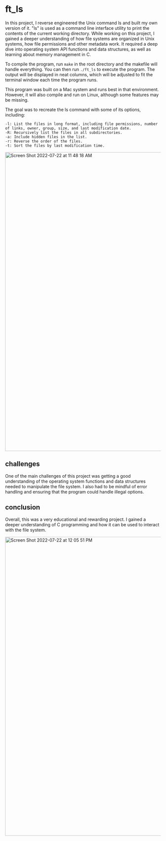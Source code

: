 # ft_ls
In this project, I reverse engineered the Unix command ls and built my own version of it. "ls" is used as a command line interface utility to print the contents of the current working directory. While working on this project, I gained a deeper understanding of how file systems are organized in Unix systems, how file permissions and other metadata work. It required a deep dive into operating system API functions and data structures, as well as learning about memory management in C.

To compile the program, run ``make`` in the root directory and the makefile will handle everything. You can then run ``./ft_ls`` to execute the program. The output will be displayed in neat columns, which will be adjusted to fit the terminal window each time the program runs.

This program was built on a Mac system and runs best in that environment. However, it will also compile and run on Linux, although some features may be missing.

 The goal was to recreate the ls command with some of its options, including:

```
-l: List the files in long format, including file permissions, number of links, owner, group, size, and last modification date.
-R: Recursively list the files in all subdirectories.
-a: Include hidden files in the list.
-r: Reverse the order of the files.
-t: Sort the files by last modification time.
```

<img width="965" alt="Screen Shot 2022-07-22 at 11 48 18 AM" src="https://user-images.githubusercontent.com/69106035/180401583-c7a3ca33-6981-4fd7-9a7f-b68ca581ded8.png">

## challenges
One of the main challenges of this project was getting a good understanding of the operating system functions and data structures needed to manipulate the file system. I also had to be mindful of error handling and ensuring that the program could handle illegal options.


## conclusion
Overall, this was a very educational and rewarding project. I gained a deeper understanding of C programming and how it can be used to interact with the file system.

<img width="965" alt="Screen Shot 2022-07-22 at 12 05 51 PM" src="https://user-images.githubusercontent.com/69106035/180405041-e373dbe4-df3c-476e-ba2c-3d02a429a4d8.png">
